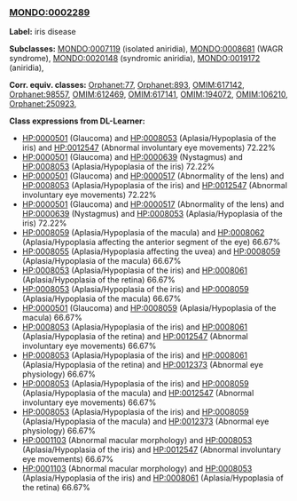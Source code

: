 
### [MONDO:0002289](http://purl.obolibrary.org/obo/MONDO_0002289)
**Label:** iris disease

**Subclasses:** [MONDO:0007119](http://purl.obolibrary.org/obo/MONDO_0007119) (isolated aniridia), [MONDO:0008681](http://purl.obolibrary.org/obo/MONDO_0008681) (WAGR syndrome), [MONDO:0020148](http://purl.obolibrary.org/obo/MONDO_0020148) (syndromic aniridia), [MONDO:0019172](http://purl.obolibrary.org/obo/MONDO_0019172) (aniridia), 

**Corr. equiv. classes:** [Orphanet:77](http://www.orpha.net/ORDO/Orphanet_77), [Orphanet:893](http://www.orpha.net/ORDO/Orphanet_893), [OMIM:617142](http://purl.obolibrary.org/obo/OMIM_617142), [Orphanet:98557](http://www.orpha.net/ORDO/Orphanet_98557), [OMIM:612469](http://purl.obolibrary.org/obo/OMIM_612469), [OMIM:617141](http://purl.obolibrary.org/obo/OMIM_617141), [OMIM:194072](http://purl.obolibrary.org/obo/OMIM_194072), [OMIM:106210](http://purl.obolibrary.org/obo/OMIM_106210), [Orphanet:250923](http://www.orpha.net/ORDO/Orphanet_250923), 

**Class expressions from DL-Learner:**

- [HP:0000501](http://purl.obolibrary.org/obo/HP_0000501) (Glaucoma) and [HP:0008053](http://purl.obolibrary.org/obo/HP_0008053) (Aplasia/Hypoplasia of the iris) and [HP:0012547](http://purl.obolibrary.org/obo/HP_0012547) (Abnormal involuntary eye movements) 72.22%
- [HP:0000501](http://purl.obolibrary.org/obo/HP_0000501) (Glaucoma) and [HP:0000639](http://purl.obolibrary.org/obo/HP_0000639) (Nystagmus) and [HP:0008053](http://purl.obolibrary.org/obo/HP_0008053) (Aplasia/Hypoplasia of the iris) 72.22%
- [HP:0000501](http://purl.obolibrary.org/obo/HP_0000501) (Glaucoma) and [HP:0000517](http://purl.obolibrary.org/obo/HP_0000517) (Abnormality of the lens) and [HP:0008053](http://purl.obolibrary.org/obo/HP_0008053) (Aplasia/Hypoplasia of the iris) and [HP:0012547](http://purl.obolibrary.org/obo/HP_0012547) (Abnormal involuntary eye movements) 72.22%
- [HP:0000501](http://purl.obolibrary.org/obo/HP_0000501) (Glaucoma) and [HP:0000517](http://purl.obolibrary.org/obo/HP_0000517) (Abnormality of the lens) and [HP:0000639](http://purl.obolibrary.org/obo/HP_0000639) (Nystagmus) and [HP:0008053](http://purl.obolibrary.org/obo/HP_0008053) (Aplasia/Hypoplasia of the iris) 72.22%
- [HP:0008059](http://purl.obolibrary.org/obo/HP_0008059) (Aplasia/Hypoplasia of the macula) and [HP:0008062](http://purl.obolibrary.org/obo/HP_0008062) (Aplasia/Hypoplasia affecting the anterior segment of the eye) 66.67%
- [HP:0008055](http://purl.obolibrary.org/obo/HP_0008055) (Aplasia/Hypoplasia affecting the uvea) and [HP:0008059](http://purl.obolibrary.org/obo/HP_0008059) (Aplasia/Hypoplasia of the macula) 66.67%
- [HP:0008053](http://purl.obolibrary.org/obo/HP_0008053) (Aplasia/Hypoplasia of the iris) and [HP:0008061](http://purl.obolibrary.org/obo/HP_0008061) (Aplasia/Hypoplasia of the retina) 66.67%
- [HP:0008053](http://purl.obolibrary.org/obo/HP_0008053) (Aplasia/Hypoplasia of the iris) and [HP:0008059](http://purl.obolibrary.org/obo/HP_0008059) (Aplasia/Hypoplasia of the macula) 66.67%
- [HP:0000501](http://purl.obolibrary.org/obo/HP_0000501) (Glaucoma) and [HP:0008059](http://purl.obolibrary.org/obo/HP_0008059) (Aplasia/Hypoplasia of the macula) 66.67%
- [HP:0008053](http://purl.obolibrary.org/obo/HP_0008053) (Aplasia/Hypoplasia of the iris) and [HP:0008061](http://purl.obolibrary.org/obo/HP_0008061) (Aplasia/Hypoplasia of the retina) and [HP:0012547](http://purl.obolibrary.org/obo/HP_0012547) (Abnormal involuntary eye movements) 66.67%
- [HP:0008053](http://purl.obolibrary.org/obo/HP_0008053) (Aplasia/Hypoplasia of the iris) and [HP:0008061](http://purl.obolibrary.org/obo/HP_0008061) (Aplasia/Hypoplasia of the retina) and [HP:0012373](http://purl.obolibrary.org/obo/HP_0012373) (Abnormal eye physiology) 66.67%
- [HP:0008053](http://purl.obolibrary.org/obo/HP_0008053) (Aplasia/Hypoplasia of the iris) and [HP:0008059](http://purl.obolibrary.org/obo/HP_0008059) (Aplasia/Hypoplasia of the macula) and [HP:0012547](http://purl.obolibrary.org/obo/HP_0012547) (Abnormal involuntary eye movements) 66.67%
- [HP:0008053](http://purl.obolibrary.org/obo/HP_0008053) (Aplasia/Hypoplasia of the iris) and [HP:0008059](http://purl.obolibrary.org/obo/HP_0008059) (Aplasia/Hypoplasia of the macula) and [HP:0012373](http://purl.obolibrary.org/obo/HP_0012373) (Abnormal eye physiology) 66.67%
- [HP:0001103](http://purl.obolibrary.org/obo/HP_0001103) (Abnormal macular morphology) and [HP:0008053](http://purl.obolibrary.org/obo/HP_0008053) (Aplasia/Hypoplasia of the iris) and [HP:0012547](http://purl.obolibrary.org/obo/HP_0012547) (Abnormal involuntary eye movements) 66.67%
- [HP:0001103](http://purl.obolibrary.org/obo/HP_0001103) (Abnormal macular morphology) and [HP:0008053](http://purl.obolibrary.org/obo/HP_0008053) (Aplasia/Hypoplasia of the iris) and [HP:0008061](http://purl.obolibrary.org/obo/HP_0008061) (Aplasia/Hypoplasia of the retina) 66.67%


